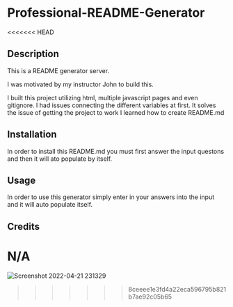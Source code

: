 # Professional-README-Generator

<<<<<<< HEAD
## Description
 This is a README generator server.

I was motivated by my instructor John to build this.

I built this project utilizing html, multiple javascript pages and even gitignore.
I had issues connecting the different variables at first.
It solves the issue of getting the project to work
I learned how to create README.md

## Installation

In order to install this README.md you must first answer the input questons and then it will ato populate by itself.

## Usage

In order to use this generator simply enter in your answers into the input and it will auto populate itself.

## Credits

N/A
=======
![Screenshot 2022-04-21 231329](https://user-images.githubusercontent.com/101435334/164614565-26294fd0-1029-4c12-93d5-f4185d142d20.jpg)
>>>>>>> 8ceeee1e3fd4a22eca596795b821b7ae92c05b65
